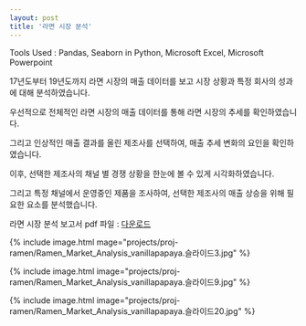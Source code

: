 ```yaml
---
layout: post
title: '라면 시장 분석'
---
```

   
   
Tools Used : Pandas, Seaborn in Python, Microsoft Excel, Microsoft Powerpoint   
   
17년도부터 19년도까지 라면 시장의 매출 데이터를 보고 시장 상황과 특정 회사의 성과에 대해 분석하였습니다.   
   
우선적으로 전체적인 라면 시장의 매출 데이터를 통해 라면 시장의 추세를 확인하였습니다.   
   
그리고 인상적인 매출 결과를 올린 제조사를 선택하여, 매출 추세 변화의 요인을 확인하였습니다.   
   
이후, 선택한 제조사의 채널 별 경쟁 상황을 한눈에 볼 수 있게 시각화하였습니다.   
   
그리고 특정 채널에서 운영중인 제품을 조사하여, 선택한 제조사의 매출 상승을 위해 필요한 요소를 분석했습니다.   
   
라면 시장 분석 보고서 pdf 파일 : [다운로드][pdflink]
   
   
{% include image.html mage="projects/proj-ramen/Ramen_Market_Analysis_vanillapapaya.슬라이드3.jpg" %}
   
{% include image.html image="projects/proj-ramen/Ramen_Market_Analysis_vanillapapaya.슬라이드9.jpg" %}
   
{% include image.html image="projects/proj-ramen/Ramen_Market_Analysis_vanillapapaya.슬라이드20.jpg" %}
   

[pdflink]: projects/proj-ramen/Ramen_Market_Analysis_vanillapapaya.pdf